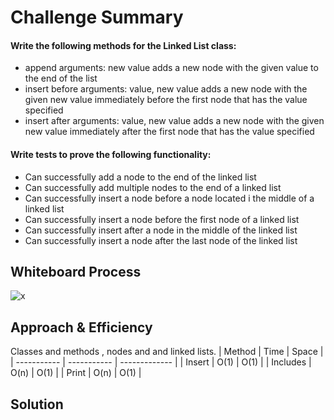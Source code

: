 # Challenge Summary
#### Write the following methods for the Linked List class:

- append
arguments: new value
adds a new node with the given value to the end of the list
- insert before
arguments: value, new value
adds a new node with the given new value immediately before the first node that has the value specified
- insert after
arguments: value, new value
adds a new node with the given new value immediately after the first node that has the value specified

#### Write tests to prove the following functionality:

- Can successfully add a node to the end of the linked list
- Can successfully add multiple nodes to the end of a linked list
- Can successfully insert a node before a node located i the middle of a linked list
- Can successfully insert a node before the first node of a linked list
- Can successfully insert after a node in the middle of the linked list
- Can successfully insert a node after the last node of the linked list
## Whiteboard Process
![x](linkedlist.jpg)

## Approach & Efficiency
Classes and methods , nodes and and linked lists.
| Method | Time | Space |
| ----------- | ----------- | ------------- |
| Insert | O(1) | O(1) |
| Includes | O(n) | O(1) |
| Print | O(n) | O(1) |

## Solution
<!-- Show how to run your code, and examples of it in action -->
